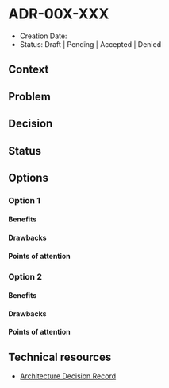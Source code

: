 # ADR-00X-XXX

* Creation Date: 
* Status: Draft | Pending | Accepted | Denied

## Context
## Problem

## Decision

## Status

## Options

### Option 1

#### Benefits
#### Drawbacks
#### Points of attention

### Option 2

#### Benefits
#### Drawbacks
#### Points of attention

## Technical resources
- [Architecture Decision Record](https://github.com/joelparkerhenderson/architecture-decision-record/blob/main/examples/programming-languages/index.md)
